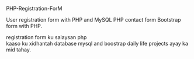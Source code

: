 PHP-Registration-ForM


User registration form with PHP and MySQL PHP contact
form Bootstrap form with PHP.

 registration form ku salaysan php <br>
 kaaso ku xidhantah database mysql  and boostrap 
 daily life projects ayay ka mid tahay.
 
